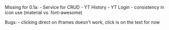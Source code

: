 Missing for 0.1a:
    - Service for CRUD
    - YT History
    - YT Login
    - consistency in icon use (material vs. font-awesome)

Bugs:
    - clicking direct on iframes doesn't work, click is on the text for now